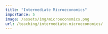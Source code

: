 ```yaml
---
title: "Intermediate Microeconomics"
importance: 5
image: /assets/img/microeconomics.png
url: /teaching/intermediate-microeconomics/
---
```

